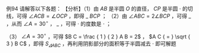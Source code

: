 例94 请解答以下各题： 【分析】（1）由 $A B$ 是半圆 $O$ 的直径， $C P$ 是半圆 $\cdot$ 的切线，可得 $\angle A C B = \angle O C P$ ，即得 $\_$ $B C P$ ；
（2）由 $\angle A B C = 2 \angle B C P$ ，可得 $\_$ ，从而 $\angle A = 3 0 ^ { \circ }$ ， $\_$ ，可得 $\cdot$ 的度数是 $\cdot$ ；

（3） $\angle A = 3 0 ^ { \circ }$ ，可得 $B C = \frac { 1 } { 2 } A B = 2$ ， $A C { = } \sqrt { 3 } B C$ ，即得 $S _ { \varDelta A B C }$ ，再利用阴影部分的面积等于半圆减去 $\cdot$ 即可解题
